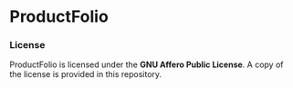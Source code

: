# ProductFolio

### License

ProductFolio is licensed under the **GNU Affero Public License**. A copy of the license is provided in this repository.
